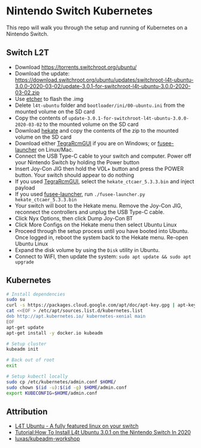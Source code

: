 # Nintendo Switch Kubernetes

This repo will walk you through the setup and running of Kubernetes on a Nintendo Switch.

## Switch L2T

- Download https://torrents.switchroot.org/ubuntu/
- Download the update: https://download.switchroot.org/ubuntu/updates/switchroot-l4t-ubuntu-3.0.0-2020-03-02/update-3.0.1-for-switchroot-l4t-ubuntu-3.0.0-2020-03-02.zip
- Use [etcher](https://www.balena.io/etcher/) to flash the .img
- Delete `l4t-ubuntu` folder and `bootloader/ini/00-ubuntu.ini` from the mounted volume on the SD card
- Copy the contents of `update-3.0.1-for-switchroot-l4t-ubuntu-3.0.0-2020-03-02` to the mounted volume on the SD card
- Download [hekate](https://github.com/ctcaer/hekate/releases) and copy the contents of the zip to the mounted volume on the SD card
- Download either [TegraRcmGUI](https://github.com/eliboa/TegraRcmGUI) if you are on Windows; or [fusee-launcher](https://github.com/Qyriad/fusee-launcher) on Linux/Mac.
- Connect the USB Type-C cable to your switch and computer. Power off your Nintendo Switch by holding the Power button
- Insert Joy-Con JIG then hold the VOL+ button and press the POWER button. Your switch should appear to do nothing
- If you used [TegraRcmGUI](https://github.com/eliboa/TegraRcmGUI), select the `hekate_ctcaer_5.3.3.bin` and inject payload
- If you used [fusee-launcher](https://github.com/Qyriad/fusee-launcher), run `./fusee-launcher.py hekate_ctcaer_5.3.3.bin`
- Your switch will boot to the Hekate menu. Remove the Joy-Con JIG, reconnect the controllers and unplug the USB Type-C cable.
- Click Nyx Options, then click Dump Joy-Con BT
- Click More Configs on the Hekate menu then select Ubuntu Linux
- Proceed through the setup process until you have booted into Ubuntu. Once logged in, reboot the system back to the Hekate menu. Re-open Ubuntu Linux
- Expand the disk volume by using the `Disk` utility in Ubuntu.
- Connect to WiFI, then update the system: `sudo apt update && sudo apt upgrade`

## Kubernetes

```bash
# Install dependencies
sudo su
curl -s https://packages.cloud.google.com/apt/doc/apt-key.gpg | apt-key add -
cat <<EOF > /etc/apt/sources.list.d/kubernetes.list
deb http://apt.kubernetes.io/ kubernetes-xenial main
EOF
apt-get update
apt-get install -y docker.io kubeadm

# Setup cluster
kubeadm init

# Back out of root
exit

# Setup kubectl locally
sudo cp /etc/kubernetes/admin.conf $HOME/
sudo chown $(id -u):$(id -g) $HOME/admin.conf
export KUBECONFIG=$HOME/admin.conf
```

## Attribution

- [L4T Ubuntu - A fully featured linux on your switch](https://gbatemp.net/threads/l4t-ubuntu-a-fully-featured-linux-on-your-switch.537301/)
- [Tutorial:How To Install L4t Ubuntu 3.0.1 on the Nintendo Switch In 2020](https://www.youtube.com/watch?v=xcrC1-fXs7c)
- [luxas/kubeadm-workshop](https://github.com/luxas/kubeadm-workshop)
